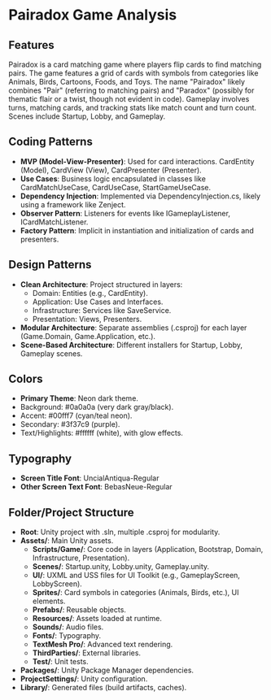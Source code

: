 # Pairadox Game Analysis

## Features
Pairadox is a card matching game where players flip cards to find matching pairs. The game features a grid of cards with symbols from categories like Animals, Birds, Cartoons, Foods, and Toys. The name "Pairadox" likely combines "Pair" (referring to matching pairs) and "Paradox" (possibly for thematic flair or a twist, though not evident in code). Gameplay involves turns, matching cards, and tracking stats like match count and turn count. Scenes include Startup, Lobby, and Gameplay.

## Coding Patterns
- **MVP (Model-View-Presenter)**: Used for card interactions. CardEntity (Model), CardView (View), CardPresenter (Presenter).
- **Use Cases**: Business logic encapsulated in classes like CardMatchUseCase, CardUseCase, StartGameUseCase.
- **Dependency Injection**: Implemented via DependencyInjection.cs, likely using a framework like Zenject.
- **Observer Pattern**: Listeners for events like IGameplayListener, ICardMatchListener.
- **Factory Pattern**: Implicit in instantiation and initialization of cards and presenters.

## Design Patterns
- **Clean Architecture**: Project structured in layers:
  - Domain: Entities (e.g., CardEntity).
  - Application: Use Cases and Interfaces.
  - Infrastructure: Services like SaveService.
  - Presentation: Views, Presenters.
- **Modular Architecture**: Separate assemblies (.csproj) for each layer (Game.Domain, Game.Application, etc.).
- **Scene-Based Architecture**: Different installers for Startup, Lobby, Gameplay scenes.

## Colors
- **Primary Theme**: Neon dark theme.
- Background: #0a0a0a (very dark gray/black).
- Accent: #00fff7 (cyan/teal neon).
- Secondary: #3f37c9 (purple).
- Text/Highlights: #ffffff (white), with glow effects.

## Typography
- **Screen Title Font**: UncialAntiqua-Regular
- **Other Screen Text Font**: BebasNeue-Regular

## Folder/Project Structure
- **Root**: Unity project with .sln, multiple .csproj for modularity.
- **Assets/**: Main Unity assets.
  - **Scripts/Game/**: Core code in layers (Application, Bootstrap, Domain, Infrastructure, Presentation).
  - **Scenes/**: Startup.unity, Lobby.unity, Gameplay.unity.
  - **UI/**: UXML and USS files for UI Toolkit (e.g., GameplayScreen, LobbyScreen).
  - **Sprites/**: Card symbols in categories (Animals, Birds, etc.), UI elements.
  - **Prefabs/**: Reusable objects.
  - **Resources/**: Assets loaded at runtime.
  - **Sounds/**: Audio files.
  - **Fonts/**: Typography.
  - **TextMesh Pro/**: Advanced text rendering.
  - **ThirdParties/**: External libraries.
  - **Test/**: Unit tests.
- **Packages/**: Unity Package Manager dependencies.
- **ProjectSettings/**: Unity configuration.
- **Library/**: Generated files (build artifacts, caches).